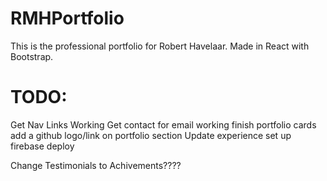 # RMHPortfolio
This is the professional portfolio for Robert Havelaar.  Made in React with Bootstrap.


# TODO:
Get Nav Links Working
Get contact for email working
finish portfolio cards
add a github logo/link on portfolio section
Update experience
set up firebase 
deploy

Change Testimonials to Achivements????